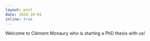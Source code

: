 ```yaml
---
layout: post
date: 2024-10-01
inline: true
---
```


Welcome to Clément Monaury who is starting a PhD thesis with us!
